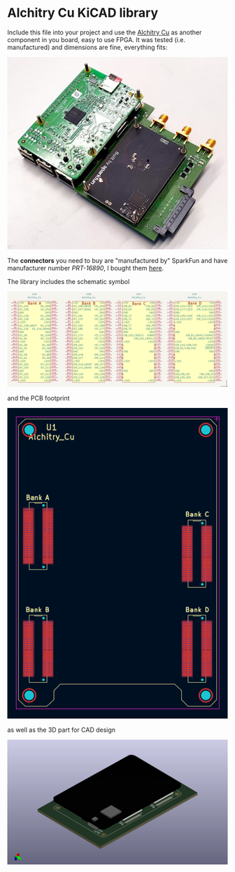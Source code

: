 # Alchitry Cu KiCAD library

Include this file into your project and use the [Alchitry Cu](https://alchitry.com/boards/cu) as another component in you board, easy to use FPGA. It was tested (i.e. manufactured) and dimensions are fine, everything fits:

![Picture of production](img/photo_2022-07-22_11-10-58.jpg)

The **connectors** you need to buy are "manufactured by" SparkFun and have manufacturer number *PRT-16890*, I bought them [here](https://www.mouser.ch/ProductDetail/SparkFun/PRT-16890?qs=W%2FMpXkg%252BdQ4TqQaMVApRFA%3D%3D).

The library includes the schematic symbol

![Schematic symbol of Alchitry Cu](img/Screenshot_2022-07-22_10-36-59.png)

and the PCB footprint

![PCB footprint of Alchitry Cu](img/Screenshot_2022-07-22_10-36-42.png)

as well as the 3D part for CAD design

![3D view](img/3D.png)

